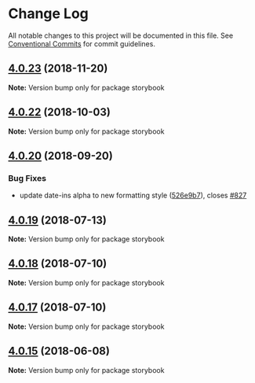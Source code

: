 # Change Log

All notable changes to this project will be documented in this file.
See [Conventional Commits](https://conventionalcommits.org) for commit guidelines.

<a name="4.0.23"></a>
## [4.0.23](https://github.com/jquense/react-widgets/compare/storybook@4.0.22...storybook@4.0.23) (2018-11-20)




**Note:** Version bump only for package storybook

<a name="4.0.22"></a>
## [4.0.22](https://github.com/jquense/react-widgets/compare/storybook@4.0.21...storybook@4.0.22) (2018-10-03)




**Note:** Version bump only for package storybook

<a name="4.0.20"></a>
## [4.0.20](https://github.com/jquense/react-widgets/compare/storybook@4.0.19...storybook@4.0.20) (2018-09-20)


### Bug Fixes

* update date-ins alpha to new formatting style ([526e9b7](https://github.com/jquense/react-widgets/commit/526e9b7)), closes [#827](https://github.com/jquense/react-widgets/issues/827)




<a name="4.0.19"></a>
## [4.0.19](https://github.com/jquense/react-widgets/compare/storybook@4.0.18...storybook@4.0.19) (2018-07-13)




**Note:** Version bump only for package storybook

<a name="4.0.18"></a>
## [4.0.18](https://github.com/jquense/react-widgets/compare/storybook@4.0.17...storybook@4.0.18) (2018-07-10)




**Note:** Version bump only for package storybook

<a name="4.0.17"></a>
## [4.0.17](https://github.com/jquense/react-widgets/compare/storybook@4.0.16...storybook@4.0.17) (2018-07-10)




**Note:** Version bump only for package storybook

<a name="4.0.15"></a>
## [4.0.15](https://github.com/jquense/react-widgets/compare/storybook@4.0.14...storybook@4.0.15) (2018-06-08)




**Note:** Version bump only for package storybook

